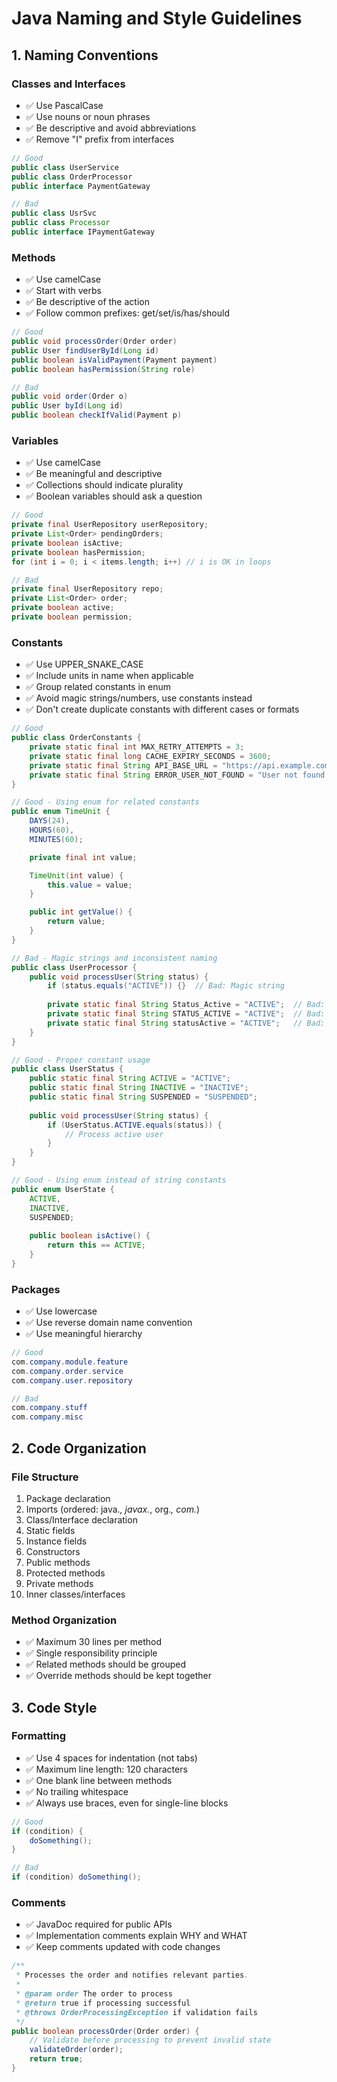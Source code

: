 # Java Naming and Style Guidelines

## 1. Naming Conventions

### Classes and Interfaces
- ✅ Use PascalCase
- ✅ Use nouns or noun phrases
- ✅ Be descriptive and avoid abbreviations
- ✅ Remove "I" prefix from interfaces
```java
// Good
public class UserService
public class OrderProcessor
public interface PaymentGateway

// Bad
public class UsrSvc
public class Processor
public interface IPaymentGateway
```

### Methods
- ✅ Use camelCase
- ✅ Start with verbs
- ✅ Be descriptive of the action
- ✅ Follow common prefixes: get/set/is/has/should
```java
// Good
public void processOrder(Order order)
public User findUserById(Long id)
public boolean isValidPayment(Payment payment)
public boolean hasPermission(String role)

// Bad
public void order(Order o)
public User byId(Long id)
public boolean checkIfValid(Payment p)
```

### Variables
- ✅ Use camelCase
- ✅ Be meaningful and descriptive
- ✅ Collections should indicate plurality
- ✅ Boolean variables should ask a question
```java
// Good
private final UserRepository userRepository;
private List<Order> pendingOrders;
private boolean isActive;
private boolean hasPermission;
for (int i = 0; i < items.length; i++) // i is OK in loops

// Bad
private final UserRepository repo;
private List<Order> order;
private boolean active;
private boolean permission;
```

### Constants
- ✅ Use UPPER_SNAKE_CASE
- ✅ Include units in name when applicable
- ✅ Group related constants in enum
- ✅ Avoid magic strings/numbers, use constants instead
- ✅ Don't create duplicate constants with different cases or formats
```java
// Good
public class OrderConstants {
    private static final int MAX_RETRY_ATTEMPTS = 3;
    private static final long CACHE_EXPIRY_SECONDS = 3600;
    private static final String API_BASE_URL = "https://api.example.com";
    private static final String ERROR_USER_NOT_FOUND = "User not found with ID: %s";
}

// Good - Using enum for related constants
public enum TimeUnit {
    DAYS(24),
    HOURS(60),
    MINUTES(60);

    private final int value;

    TimeUnit(int value) {
        this.value = value;
    }

    public int getValue() {
        return value;
    }
}

// Bad - Magic strings and inconsistent naming
public class UserProcessor {
    public void processUser(String status) {
        if (status.equals("ACTIVE")) {}  // Bad: Magic string
        
        private static final String Status_Active = "ACTIVE";  // Bad: Wrong case
        private static final String STATUS_ACTIVE = "ACTIVE";  // Bad: Duplicate
        private static final String statusActive = "ACTIVE";   // Bad: Wrong case
    }
}

// Good - Proper constant usage
public class UserStatus {
    public static final String ACTIVE = "ACTIVE";
    public static final String INACTIVE = "INACTIVE";
    public static final String SUSPENDED = "SUSPENDED";
    
    public void processUser(String status) {
        if (UserStatus.ACTIVE.equals(status)) {
            // Process active user
        }
    }
}

// Good - Using enum instead of string constants
public enum UserState {
    ACTIVE,
    INACTIVE,
    SUSPENDED;
    
    public boolean isActive() {
        return this == ACTIVE;
    }
}
```

### Packages
- ✅ Use lowercase
- ✅ Use reverse domain name convention
- ✅ Use meaningful hierarchy
```java
// Good
com.company.module.feature
com.company.order.service
com.company.user.repository

// Bad
com.company.stuff
com.company.misc
```

## 2. Code Organization

### File Structure
1. Package declaration
2. Imports (ordered: java.*, javax.*, org.*, com.*)
3. Class/Interface declaration
4. Static fields
5. Instance fields
6. Constructors
7. Public methods
8. Protected methods
9. Private methods
10. Inner classes/interfaces

### Method Organization
- ✅ Maximum 30 lines per method
- ✅ Single responsibility principle
- ✅ Related methods should be grouped
- ✅ Override methods should be kept together

## 3. Code Style

### Formatting
- ✅ Use 4 spaces for indentation (not tabs)
- ✅ Maximum line length: 120 characters
- ✅ One blank line between methods
- ✅ No trailing whitespace
- ✅ Always use braces, even for single-line blocks
```java
// Good
if (condition) {
    doSomething();
}

// Bad
if (condition) doSomething();
```

### Comments
- ✅ JavaDoc required for public APIs
- ✅ Implementation comments explain WHY and WHAT
- ✅ Keep comments updated with code changes
```java
/**
 * Processes the order and notifies relevant parties.
 * 
 * @param order The order to process
 * @return true if processing successful
 * @throws OrderProcessingException if validation fails
 */
public boolean processOrder(Order order) {
    // Validate before processing to prevent invalid state
    validateOrder(order);
    return true;
}
